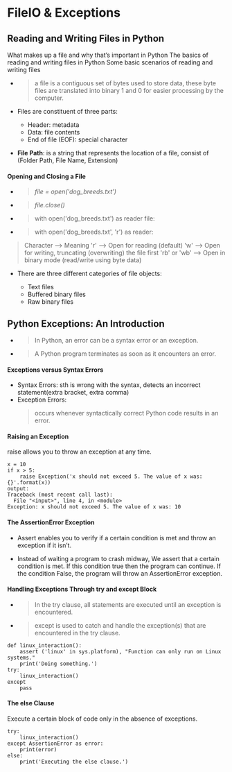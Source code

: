 # FileIO & Exceptions

## Reading and Writing Files in Python

What makes up a file and why that’s important in Python
The basics of reading and writing files in Python
Some basic scenarios of reading and writing files

- > a file is a contiguous set of bytes used to store data, these byte files are translated into binary 1 and 0 for easier processing by the computer.

- Files are constituent of three parts:

  - Header: metadata
  - Data: file contents
  - End of file (EOF): special character

- **File Path**: is a string that represents the location of a file, consist of (Folder Path, File Name, Extension)

#### Opening and Closing a File

- > _file = open('dog_breeds.txt')_
- > _file.close()_
- > with open('dog_breeds.txt') as reader file:
- > with open('dog_breeds.txt', 'r') as reader:

> Character --> Meaning
> 'r' --> Open for reading (default)
> 'w' --> Open for writing, truncating (overwriting) the file first
> 'rb' or 'wb' --> Open in binary mode (read/write using byte data)

- There are three different categories of file objects:

  - Text files
  - Buffered binary files
  - Raw binary files

## Python Exceptions: An Introduction

- > In Python, an error can be a syntax error or an exception.
- > A Python program terminates as soon as it encounters an error.

#### Exceptions versus Syntax Errors

- Syntax Errors: sth is wrong with the syntax, detects an incorrect statement(extra bracket, extra comma)
- Exception Errors:
  > occurs whenever syntactically correct Python code results in an error.

#### Raising an Exception

raise allows you to throw an exception at any time.

```
x = 10
if x > 5:
    raise Exception('x should not exceed 5. The value of x was: {}'.format(x))
output:
Traceback (most recent call last):
  File "<input>", line 4, in <module>
Exception: x should not exceed 5. The value of x was: 10

```

#### The AssertionError Exception

- Assert enables you to verify if a certain condition is met and throw an exception if it isn’t.

- Instead of waiting a program to crash midway, We assert that a certain condition is met.
  If this condition true then the program can continue. If the condition False, the program will throw an AssertionError exception.

#### Handling Exceptions Through try and except Block

- > In the try clause, all statements are executed until an exception is encountered.
- > except is used to catch and handle the exception(s) that are encountered in the try clause.

```
def linux_interaction():
    assert ('linux' in sys.platform), "Function can only run on Linux systems."
    print('Doing something.')
try:
    linux_interaction()
except
    pass
```

#### The else Clause

Execute a certain block of code only in the absence of exceptions.

```
try:
    linux_interaction()
except AssertionError as error:
    print(error)
else:
    print('Executing the else clause.')
```
